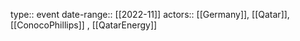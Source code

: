 type:: event
date-range:: [[2022-11]]
actors:: [[Germany]], [[Qatar]], [[ConocoPhillips]] , [[QatarEnergy]]
